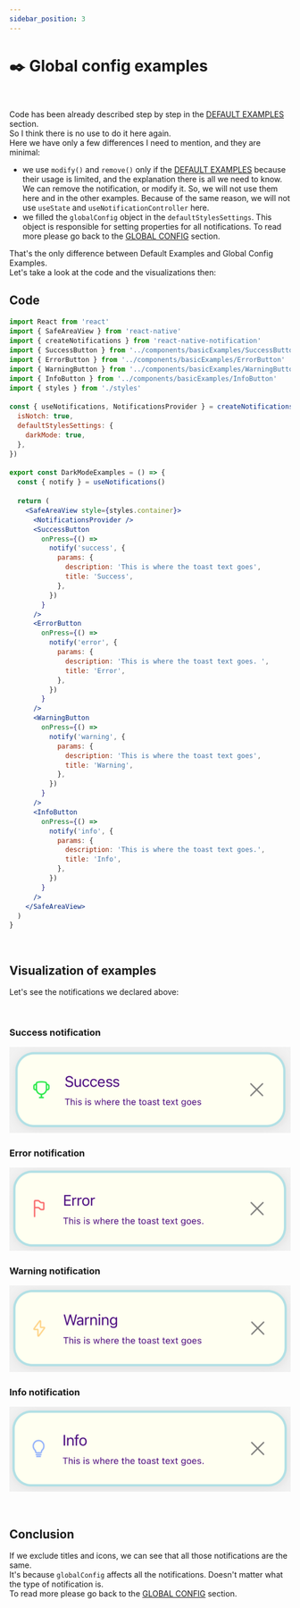 ```yaml
---
sidebar_position: 3
---
```


# ✒️ Global config examples
<br/>

Code has been already described step by step in the [DEFAULT EXAMPLES](./default-examples.md) section.<br/>
So I think there is no use to do it here again.<br/>
Here we have only a few differences I need to mention, and they are minimal:

- we use `modify()` and `remove()` only if the [DEFAULT EXAMPLES](./default-examples.md) because their usage is limited, and the explanation there is all we need to know. We can remove the notification, or modify it. So, we will not use them here and in the other examples. Because of the same reason, we will not use `useState` and `useNotificationController` here.
- we filled the `globalConfig` object in the `defaultStylesSettings`. This object is responsible for setting properties for all notifications. To read more please go back to the [GLOBAL CONFIG](../default-variants-config/global-config.md) section.
  <br/>

That's the only difference between Default Examples and Global Config Examples.<br/>
Let's take a look at the code and the visualizations then:



## Code

```jsx
import React from 'react'
import { SafeAreaView } from 'react-native'
import { createNotifications } from 'react-native-notification'
import { SuccessButton } from '../components/basicExamples/SuccessButton'
import { ErrorButton } from '../components/basicExamples/ErrorButton'
import { WarningButton } from '../components/basicExamples/WarningButton'
import { InfoButton } from '../components/basicExamples/InfoButton'
import { styles } from './styles'

const { useNotifications, NotificationsProvider } = createNotifications({
  isNotch: true,
  defaultStylesSettings: {
    darkMode: true,
  },
})

export const DarkModeExamples = () => {
  const { notify } = useNotifications()

  return (
    <SafeAreaView style={styles.container}>
      <NotificationsProvider />
      <SuccessButton
        onPress={() =>
          notify('success', {
            params: {
              description: 'This is where the toast text goes',
              title: 'Success',
            },
          })
        }
      />
      <ErrorButton
        onPress={() =>
          notify('error', {
            params: {
              description: 'This is where the toast text goes. ',
              title: 'Error',
            },
          })
        }
      />
      <WarningButton
        onPress={() =>
          notify('warning', {
            params: {
              description: 'This is where the toast text goes',
              title: 'Warning',
            },
          })
        }
      />
      <InfoButton
        onPress={() =>
          notify('info', {
            params: {
              description: 'This is where the toast text goes.',
              title: 'Info',
            },
          })
        }
      />
    </SafeAreaView>
  )
}

```

<br/>

## Visualization of examples

Let's see the notifications we declared above:

<br/>

### Success notification

![Success](../../../assets/success-global.png)

### Error notification

![Error](../../../assets/error-global.png)

### Warning notification

![Warning](../../../assets/warning-global.png)

### Info notification

![Info](../../../assets/info-global.png)


<br/>

## Conclusion

If we exclude titles and icons, we can see that all those notifications are the same. <br/>
It's because `globalConfig` affects all the notifications. Doesn't matter what the type of notification is.<br/>
To read more please go back to the [GLOBAL CONFIG](../default-variants-config/global-config.md) section.
